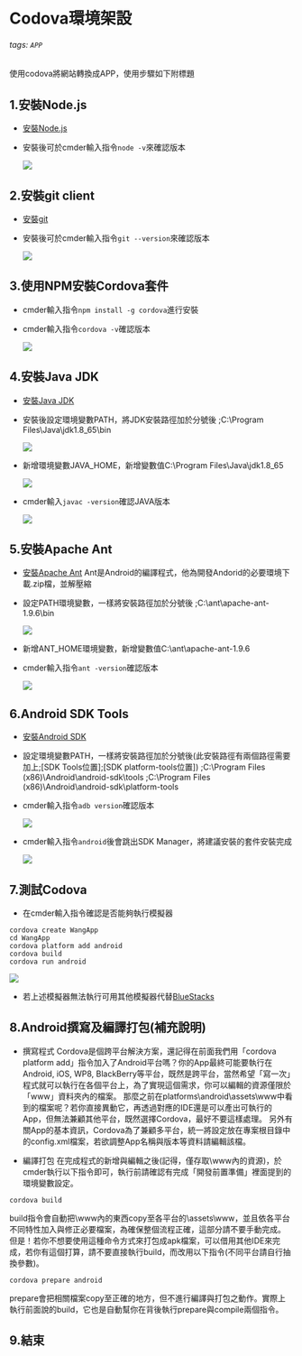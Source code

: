 # Codova環境架設
###### tags: `APP`
使用codova將網站轉換成APP，使用步驟如下附標題
## 1.安裝Node.js
- [安裝Node.js](https://nodejs.org/en/)
- 安裝後可於cmder輸入指令`node -v`來確認版本

    ![](https://i.imgur.com/9kiSccT.png)
## 2.安裝git client
- [安裝git](https://git-scm.com/)
- 安裝後可於cmder輸入指令`git --version`來確認版本

    ![](https://i.imgur.com/pw2lIyT.png)
## 3.使用NPM安裝Cordova套件
- cmder輸入指令`npm install -g cordova`進行安裝
- cmder輸入指令`cordova -v`確認版本

    ![](https://i.imgur.com/aKd8ECg.png)
## 4.安裝Java JDK
- [安裝Java JDK](http://www.oracle.com/technetwork/java/javase/downloads/jdk8-downloads-2133151.html)
- 安裝後設定環境變數PATH，將JDK安裝路徑加於分號後
;C:\Program Files\Java\jdk1.8_65\bin

    ![](https://i.imgur.com/irfhJpt.png)
- 新增環境變數JAVA_HOME，新增變數值C:\Program Files\Java\jdk1.8_65

    ![](https://i.imgur.com/4vZ3YMH.png)
- cmder輸入`javac -version`確認JAVA版本

    ![](https://i.imgur.com/HJrFbU3.png)
## 5.安裝Apache Ant
- [安裝Apache Ant](http://ant.apache.org/bindownload.cgi)
Ant是Android的編譯程式，他為開發Andorid的必要環境下載.zip檔，並解壓縮
- 設定PATH環境變數，一樣將安裝路徑加於分號後
;C:\ant\apache-ant-1.9.6\bin

    ![](https://i.imgur.com/nonF8pc.png)
- 新增ANT_HOME環境變數，新增變數值C:\ant\apache-ant-1.9.6
- cmder輸入指令`ant -version`確認版本

    ![](https://i.imgur.com/px9XJYd.png)
## 6.Android SDK Tools
- [安裝Android SDK](https://developer.android.com/studio/index.html?hl=zh-tw)
- 設定環境變數PATH，一樣將安裝路徑加於分號後(此安裝路徑有兩個路徑需要加上;[SDK Tools位置];[SDK platform-tools位置])
;C:\Program Files (x86)\Android\android-sdk\tools
;C:\Program Files (x86)\Android\android-sdk\platform-tools
- cmder輸入指令`adb version`確認版本

    ![](https://i.imgur.com/Od4rN9u.png)
- cmder輸入指令`android`後會跳出SDK Manager，將建議安裝的套件安裝完成

    ![](https://i.imgur.com/WmDxqmS.png)
## 7.測試Codova
- 在cmder輸入指令確認是否能夠執行模擬器
```linux=
cordova create WangApp
cd WangApp
cordova platform add android
cordova build
cordova run android
```
![](https://i.imgur.com/76cVYXw.png)
- 若上述模擬器無法執行可用其他模擬器代替[BlueStacks](http://www.bluestacks.com/download.html?utm_campaign=homepage-dl-button)

## 8.Android撰寫及編譯打包(補充說明)
- 撰寫程式
Cordova是個跨平台解決方案，還記得在前面我們用「cordova platform add」指令加入了Android平台嗎？你的App最終可能要執行在Android, iOS, WP8, BlackBerry等平台，既然是跨平台，當然希望「寫一次」程式就可以執行在各個平台上，為了實現這個需求，你可以編輯的資源僅限於「www」資料夾內的檔案。
    那麼之前在platforms\android\assets\www中看到的檔案呢？若你直接異動它，再透過對應的IDE還是可以產出可執行的App，但無法兼顧其他平台，既然選擇Cordova，最好不要這樣處理。
    另外有關App的基本資訊，Cordova為了兼顧多平台，統一將設定放在專案根目錄中的config.xml檔案，若欲調整App名稱與版本等資料請編輯該檔。

- 編譯打包
在完成程式的新增與編輯之後(記得，僅存取\www內的資源)，於cmder執行以下指令即可，執行前請確認有完成「開發前置準備」裡面提到的環境變數設定。
```htmlmixed=
cordova build
```
build指令會自動把\www內的東西copy至各平台的\assets\www，並且依各平台不同特性加入與修正必要檔案，為確保整個流程正確，這部分請不要手動完成。
     但是！若你不想要使用這種命令方式來打包成apk檔案，可以借用其他IDE來完成，若你有這個打算，請不要直接執行build，而改用以下指令(不同平台請自行抽換參數)。
```htmlmixed=
cordova prepare android
```
prepare會把相關檔案copy至正確的地方，但不進行編譯與打包之動作。實際上執行前面說的build，它也是自動幫你在背後執行prepare與compile兩個指令。
## 9.結束
